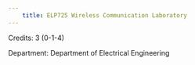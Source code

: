 ```yaml
---
    title: ELP725 Wireless Communication Laboratory
---
```

Credits: 3 (0-1-4)

Department: Department of Electrical Engineering


